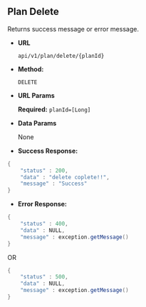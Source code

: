 
**Plan Delete**
----
  Returns success message or error message.

* **URL**

  `api/v1/plan/delete/{planId}`

* **Method:**

  `DELETE`
  
* **URL Params**
   
   **Required:**
   `planId=[Long]`
   
* **Data Params**

    None

* **Success Response:**

```java
{
    "status" : 200,
    "data" : "delete coplete!!",
    "message" : "Success"
}
```

* **Error Response:**

```java
{
    "status" : 400,
    "data" : NULL,
    "message" : exception.getMessage()
}
```

OR

```java
{
    "status" : 500,
    "data" : NULL,
    "message" : exception.getMessage()
}
```